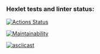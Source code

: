 ### Hexlet tests and linter status:
[![Actions Status](https://github.com/SergeBala/python-project-50/actions/workflows/hexlet-check.yml/badge.svg)](https://github.com/SergeBala/python-project-50/actions)

[![Maintainability](https://api.codeclimate.com/v1/badges/26882533786cd33e474b/maintainability)](https://codeclimate.com/github/SergeBala/python-project-50/maintainability)

[![asciicast](https://asciinema.org/a/XVXB3ba1YHeYmIXKtncBleMdK.svg)](https://asciinema.org/a/XVXB3ba1YHeYmIXKtncBleMdK)